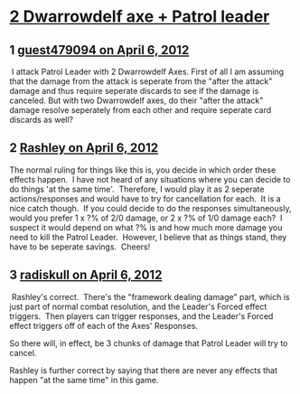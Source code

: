 # [2 Dwarrowdelf axe + Patrol leader](https://community.fantasyflightgames.com/topic/62762-2-dwarrowdelf-axe-patrol-leader/)

## 1 [guest479094 on April 6, 2012](https://community.fantasyflightgames.com/topic/62762-2-dwarrowdelf-axe-patrol-leader/?do=findComment&comment=614226)

 I attack Patrol Leader with 2 Dwarrowdelf Axes. First of all I am assuming that the damage from the attack is seperate from the "after the attack" damage and thus require seperate discards to see if the damage is canceled. But with two Dwarrowdelf axes, do their "after the attack" damage resolve seperately from each other and require seperate card discards as well?

## 2 [Rashley on April 6, 2012](https://community.fantasyflightgames.com/topic/62762-2-dwarrowdelf-axe-patrol-leader/?do=findComment&comment=614268)

The normal ruling for things like this is, you decide in which order these effects happen.  I have not heard of any situations where you can decide to do things 'at the same time'.  Therefore, I would play it as 2 seperate actions/responses and would have to try for cancellation for each.  It is a nice catch though.  If you could decide to do the responses simultaneously, would you prefer 1 x ?% of 2/0 damage, or 2 x ?% of 1/0 damage each?  I suspect it would depend on what ?% is and how much more damage you need to kill the Patrol Leader.  However, I believe that as things stand, they have to be seperate savings.  Cheers!

## 3 [radiskull on April 6, 2012](https://community.fantasyflightgames.com/topic/62762-2-dwarrowdelf-axe-patrol-leader/?do=findComment&comment=614368)

 Rashley's correct.  There's the "framework dealing damage" part, which is just part of normal combat resolution, and the Leader's Forced effect triggers.  Then players can trigger responses, and the Leader's Forced effect triggers off of each of the Axes' Responses.

So there will, in effect, be 3 chunks of damage that Patrol Leader will try to cancel.

Rashley is further correct by saying that there are never any effects that happen "at the same time" in this game.


